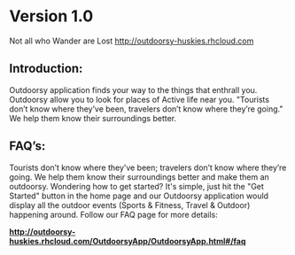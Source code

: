 # 							Version 1.0
Not all who Wander are Lost
http://outdoorsy-huskies.rhcloud.com

## Introduction:
Outdoorsy application finds your way to the things that enthrall you. Outdoorsy allow you to look for places of Active life near you. "Tourists don’t know where they’ve been, travelers don’t know where they’re going." We help them know their surroundings better.

## FAQ’s:
Tourists don’t know where they’ve been; travelers don’t know where they’re going. We help them know their surroundings better and make them an outdoorsy. Wondering how to get started? It's simple, just hit the "Get Started" button in the home page and our Outdoorsy application would display all the outdoor events (Sports & Fitness, Travel & Outdoor) happening around. Follow our FAQ page for more details:


**http://outdoorsy-huskies.rhcloud.com/OutdoorsyApp/OutdoorsyApp.html#/faq**



